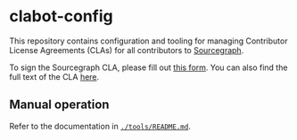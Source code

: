 # clabot-config

This repository contains configuration and tooling for managing Contributor License Agreements (CLAs) for all contributors to [Sourcegraph](https://about.sourcegraph.com/).

To sign the Sourcegraph CLA, please fill out [this form](https://forms.gle/YnmetmopXNxFxsDUA).
You can also find the full text of the CLA [here](https://sourcegraph.com/github.com/sourcegraph/sourcegraph/-/blob/dev/CLA.txt).

## Manual operation

Refer to the documentation in [`./tools/README.md`](./tools/README.md).
